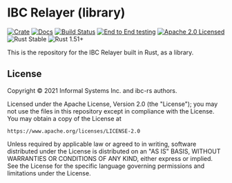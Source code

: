 # IBC Relayer (library)

[![Crate][crate-image]][crate-link] [![Docs][docs-image]][docs-link]
[![Build Status][build-image]][build-link]
[![End to End testing][e2e-image]][e2e-link]
[![Apache 2.0 Licensed][license-image]][license-link]
![Rust Stable][rustc-image] ![Rust 1.51+][rustc-version]

This is the repository for the IBC Relayer built in Rust, as a library.

## License

Copyright © 2021 Informal Systems Inc. and ibc-rs authors.

Licensed under the Apache License, Version 2.0 (the "License"); you may not use
the files in this repository except in compliance with the License. You may
obtain a copy of the License at

    https://www.apache.org/licenses/LICENSE-2.0

Unless required by applicable law or agreed to in writing, software distributed
under the License is distributed on an "AS IS" BASIS, WITHOUT WARRANTIES OR
CONDITIONS OF ANY KIND, either express or implied. See the License for the
specific language governing permissions and limitations under the License.

[//]: # "badges"

[crate-image]: https://img.shields.io/crates/v/ibc-relayer.svg

[crate-link]: https://crates.io/crates/ibc-relayer

[docs-image]: https://docs.rs/ibc-relayer/badge.svg

[docs-link]: https://docs.rs/ibc-relayer/

[build-image]: https://github.com/informalsystems/ibc-rs/workflows/Rust/badge.svg

[build-link]: https://github.com/informalsystems/ibc-rs/actions?query=workflow%3ARust

[e2e-image]: https://github.com/informalsystems/ibc-rs/workflows/End%20to%20End%20testing/badge.svg

[e2e-link]: https://github.com/informalsystems/ibc-rs/actions?query=workflow%3A%22End+to+End+testing%22

[license-image]: https://img.shields.io/badge/license-Apache2.0-blue.svg

[license-link]: https://github.com/informalsystems/ibc-rs/blob/master/LICENSE

[rustc-image]: https://img.shields.io/badge/rustc-stable-blue.svg

[rustc-version]: https://img.shields.io/badge/rustc-1.51+-blue.svg
